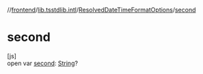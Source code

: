 //[frontend](../../../index.md)/[lib.tsstdlib.intl](../index.md)/[ResolvedDateTimeFormatOptions](index.md)/[second](second.md)

# second

[js]\
open var [second](second.md): [String](https://kotlinlang.org/api/latest/jvm/stdlib/kotlin/-string/index.html)?
